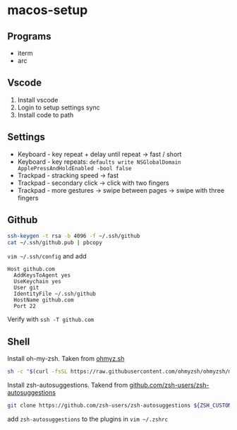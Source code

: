 # macos-setup

## Programs
* iterm
* arc

## Vscode
1. Install vscode
2. Login to setup settings sync
3. Install code to path

## Settings
* Keyboard - key repeat + delay until repeat -> fast / short
* Keyboard - key repeats: `defaults write NSGlobalDomain ApplePressAndHoldEnabled -bool false`
* Trackpad - stracking speed -> fast
* Trackpad - secondary click -> click with two fingers
* Trackpad - more gestures -> swipe between pages -> swipe with three fingers

## Github
```bash
ssh-keygen -t rsa -b 4096 -f ~/.ssh/github
cat ~/.ssh/github.pub | pbcopy
```

`vim ~/.ssh/config` and add

```
Host github.com
  AddKeysToAgent yes
  UseKeychain yes
  User git
  IdentityFile ~/.ssh/github
  HostName github.com
  Port 22
```

Verify with `ssh -T github.com`

## Shell
Install oh-my-zsh. Taken from [ohmyz.sh](https://ohmyz.sh/#install)
```bash
sh -c "$(curl -fsSL https://raw.githubusercontent.com/ohmyzsh/ohmyzsh/master/tools/install.sh)"
```

Install zsh-autosuggestions. Takend from [github.com/zsh-users/zsh-autosuggestions](https://github.com/zsh-users/zsh-autosuggestions/blob/master/INSTALL.md#oh-my-zsh)
```bash
git clone https://github.com/zsh-users/zsh-autosuggestions ${ZSH_CUSTOM:-~/.oh-my-zsh/custom}/plugins/zsh-autosuggestions
```
add `zsh-autosuggestions` to the plugins in `vim ~/.zshrc`
